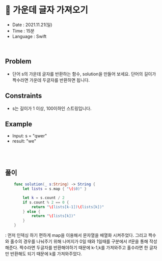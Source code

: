 # 🧐 가운데 글자 가져오기
- Date : 2021.11.21(일)
- Time : 15분
- Language : Swift
<br>

## Problem

- 단어 s의 가운데 글자를 반환하는 함수, solution을 만들어 보세요. 단어의 길이가 짝수라면 가운데 두글자를 반환하면 됩니다.


## Constraints
- s는 길이가 1 이상, 100이하인 스트링입니다.




## Example

- Input: s = "qwer"
- result: "we"

<br><br>

## 풀이
```swift
    func solution(_ s:String) -> String {
        let lists = s.map { "\($0)" }

        let k = s.count / 2
        if s.count % 2 == 0 {
            return "\(lists[k-1])\(lists[k])"
        } else {
            return "\(lists[k])"
        }
    } 
```
: 먼저 인덱싱 하기 편하게 map을 이용해서 문자열을 배열화 시켜주었다. 그리고 짝수와 홀수의 경우를 나눠주기 위해 나머지가 0일 때와 1일때를 구분에서 if문을 통해 작성해준다. 짝수라면 두글자를 반환해야하기 때문에 k-1,k를 가져와주고 홀수라면 한 글자만 반환해도 되기 때문에 k를 가져와주었다.
